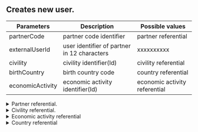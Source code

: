 ﻿## Creates new user.

|  Parameters        |   Description		                          |   Possible values                |
| -------------------|------------------------------------------------|----------------------------------|
|  partnerCode       |   partner code identifier					  |	  partner referential			 |
|  externalUserId    |   user identifier of partner in 12 characters  |	  xxxxxxxxxx                     |
|  civility          |   civility identifier(Id)                      |	  civility referential           |
|  birthCountry      |   birth country code                           |	  country referential            |
|  economicActivity  |   economic activity identifier(Id)             |   economic activity referential  |

<details>
  <summary>Partner referential.</summary>
  |    Id    |   Code	  |
  | ---------|------------| 
  |     1    |   bizca    |
</details>

<details>
  <summary>Civility referential.</summary>
  |    Id    |   Code	  |   Description |
  | ---------|------------|------------|
  |     1    |   Mr       |   Mr       |
  |     2    |   Mrs      |   Mrs      |
  |     3    |   Miss     |   Miss     |
  |     4    |   Other    |   Other    |
</details>

<details>
  <summary>Economic activity referential</summary>
  |    Id    |   Code	     |   Description |
  | ---------|---------------|---------------|
  |     1    |   craftsman   |   craftsman   |
  |     2    |   technician  |   technician  |
  |     3    |   engineer    |   engineer    |
  |     4    |   student     |   student     |
</details>

<details>
  <summary>Country referential</summary>
  |  Id   |  Code  |  Description						  |
  |  -----|------- |  ------------------------------------|
  |  1    |  AF    |  Afghanistan                         |
  |  2    |  AX    |  Aland Islands                       |
  |  3    |  AL    |  Albania                             |
  |  4    |  DZ    |  Algeria                             |
  |  5    |  AS    |  American Samoa                      |
  |  6    |  AD    |  Andorra                             |
  |  7    |  AO    |  Angola                              |
  |  8    |  AI    |  Anguilla                            |
  |  9    |  AQ    |  Antarctica                          |
  |  10   |  AG    |  Antigua and Barbuda                 |
  |  11   |  AR    |  Argentina                           |
  |  12   |  AM    |  Armenia                             |
  |  13   |  AW    |  Aruba                               |
  |  14   |  AU    |  Australia                           |
  |  15   |  AT    |  Austria                             |
  |  16   |  AZ    |  Azerbaijan                          |
  |  17   |  BS    |  Bahamas                             |
  |  18   |  BH    |  Bahrain                             |
  |  19   |  BD    |  Bangladesh                          |
  |  20   |  BB    |  Barbados                            |
  |  21   |  BY    |  Belarus                             |
  |  22   |  BE    |  Belgium                             |
  |  23   |  BZ    |  Belize                              |
  |  24   |  BJ    |  Benin                               |
  |  25   |  BM    |  Bermuda                             |
  |  26   |  BT    |  Bhutan                              |
  |  27   |  BO    |  Bolivia                             |
  |  28   |  BQ    |  Bonaire, Sint Eustatius and Saba    |
  |  29   |  BA    |  Bosnia and Herzegovina              |
  |  30   |  BW    |  Botswana                            |
  |  31   |  BV    |  Bouvet Island                       |
  |  32   |  BR    |  Brazil                              |
  |  33   |  IO    |  British Indian Ocean Territory      |
  |  34   |  BN    |  Brunei                              |
  |  35   |  BG    |  Bulgaria                            |
  |  36   |  BF    |  Burkina Faso                        |
  |  37   |  BI    |  Burundi                             |
  |  38   |  KH    |  Cambodia                            |
  |  39   |  CM    |  Cameroon                            |
  |  40   |  CA    |  Canada                              |
  |  41   |  CV    |  Cape Verde                          |
  |  42   |  KY    |  Cayman Islands                      |
  |  43   |  CF    |  Central African Republic            |
  |  44   |  TD    |  Chad                                |
  |  45   |  CL    |  Chile                               |
  |  46   |  CN    |  China                               |
  |  47   |  CX    |  Christmas Island                    |
  |  48   |  CC    |  Cocos (Keeling) Islands             |
  |  49   |  CO    |  Colombia                            |
  |  50   |  KM    |  Comoros                             |
  |  51   |  CG    |  Congo                               |
  |  52   |  CK    |  Cook Islands                        |
  |  53   |  CR    |  Costa Rica                          |
  |  54   |  CI    |  Ivory Coast                         |
  |  55   |  HR    |  Croatia                             |
  |  56   |  CU    |  Cuba                                |
  |  57   |  CW    |  Curacao                             |
  |  58   |  CY    |  Cyprus                              |
  |  59   |  CZ    |  Czech Republic                      |
  |  60   |  CD    |  Democratic Republic of the Congo    |
  |  61   |  DK    |  Denmark                             |
  |  62   |  DJ    |  Djibouti                            |
  |  63   |  DM    |  Dominica                            |
  |  64   |  DO    |  Dominican Republic                  |
  |  65   |  EC    |  Ecuador                             |
  |  66   |  EG    |  Egypt                               |
  |  67   |  SV    |  El Salvador                         |
  |  68   |  GQ    |  Equatorial Guinea                   |
  |  69   |  ER    |  Eritrea                             |
  |  70   |  EE    |  Estonia                             |
  |  71   |  ET    |  Ethiopia                            |
  |  72   |  FK    |  Falkland Islands (Malvinas)         |
  |  73   |  FO    |  Faroe Islands                       |
  |  74   |  FJ    |  Fiji                                |
  |  75   |  FI    |  Finland                             |
  |  76   |  FR    |  France                              |
  |  77   |  GF    |  French Guiana                       |
  |  78   |  PF    |  French Polynesia                    |
  |  79   |  TF    |  French Southern Territories         |
  |  80   |  GA    |  Gabon                               |
  |  81   |  GM    |  Gambia                              |
  |  82   |  GE    |  Georgia                             |
  |  83   |  DE    |  Germany                             |
  |  84   |  GH    |  Ghana                               |
  |  85   |  GI    |  Gibraltar                           |
  |  86   |  GR    |  Greece                              |
  |  87   |  GL    |  Greenland                           |
  |  88   |  GD    |  Grenada                             |
  |  89   |  GP    |  Guadaloupe                          |
  |  90   |  GU    |  Guam                                |
  |  91   |  GT    |  Guatemala                           |
  |  92   |  GG    |  Guernsey                            |
  |  93   |  GN    |  Guinea                              |
  |  94   |  GW    |  Guinea-Bissau                       |
  |  95   |  GY    |  Guyana                              |
  |  96   |  HT    |  Haiti                               |
  |  97   |  HM    |  Heard Island and McDonald Islands   |
  |  98   |  HN    |  Honduras                            |
  |  99   |  HK    |  Hong Kong                           |
  |  100  |  HU    |  Hungary                             |
  |  101  |  IS    |  Iceland                             |
  |  102  |  IN    |  India                               |
  |  103  |  ID    |  Indonesia                           |
  |  104  |  IR    |  Iran                                |
  |  105  |  IQ    |  Iraq                                |
  |  106  |  IE    |  Ireland                             |
  |  107  |  IM    |  Isle of Man                         |
  |  108  |  IL    |  Israel                              |
  |  109  |  IT    |  Italy                               |
  |  110  |  JM    |  Jamaica                             |
  |  111  |  JP    |  Japan                               |
  |  112  |  JE    |  Jersey                              |
  |  113  |  JO    |  Jordan                              |
  |  114  |  KZ    |  Kazakhstan                          |
  |  115  |  KE    |  Kenya                               |
  |  116  |  KI    |  Kiribati                            |
  |  117  |  XK    |  Kosovo                              |
  |  118  |  KW    |  Kuwait                              |
  |  119  |  KG    |  Kyrgyzstan                          |
  |  120  |  LA    |  Laos                                |
  |  121  |  LV    |  Latvia                              |
  |  122  |  LB    |  Lebanon                             |
  |  123  |  LS    |  Lesotho                             |
  |  124  |  LR    |  Liberia                             |
  |  125  |  LY    |  Libya                               |
  |  126  |  LI    |  Liechtenstein                       |
  |  127  |  LT    |  Lithuania                           |
  |  128  |  LU    |  Luxembourg                          |
  |  129  |  MO    |  Macao                               |
  |  130  |  MK    |  Macedonia                           |
  |  131  |  MG    |  Madagascar                          |
  |  132  |  MW    |  Malawi                              |
  |  133  |  MY    |  Malaysia                            |
  |  134  |  MV    |  Maldives                            |
  |  135  |  ML    |  Mali                                |
  |  136  |  MT    |  Malta                               |
  |  137  |  MH    |  Marshall Islands                    |
  |  138  |  MQ    |  Martinique                          |
  |  139  |  MR    |  Mauritania                          |
  |  140  |  MU    |  Mauritius                           |
  |  141  |  YT    |  Mayotte                             |
  |  142  |  MX    |  Mexico                              |
  |  143  |  FM    |  Micronesia                          |
  |  144  |  MD    |  Moldava                             |
  |  145  |  MC    |  Monaco                              |
  |  146  |  MN    |  Mongolia                            |
  |  147  |  ME    |  Montenegro                          |
  |  148  |  MS    |  Montserrat                          |
  |  149  |  MA    |  Morocco                             |
  |  150  |  MZ    |  Mozambique                          |
  |  151  |  MM    |  Myanmar (Burma)                     |
  |  152  |  NA    |  Namibia                             |
  |  153  |  NR    |  Nauru                               |
  |  154  |  NP    |  Nepal                               |
  |  155  |  NL    |  Netherlands                         |
  |  156  |  NC    |  New Caledonia                       |
  |  157  |  NZ    |  New Zealand                         |
  |  158  |  NI    |  Nicaragua                           |
  |  159  |  NE    |  Niger                               |
  |  160  |  NG    |  Nigeria                             |
  |  161  |  NU    |  Niue                                |
  |  162  |  NF    |  Norfolk Island                      |
  |  163  |  KP    |  North Korea                         |
  |  164  |  MP    |  Northern Mariana Islands            |
  |  165  |  NO    |  Norway                              |
  |  166  |  OM    |  Oman                                |
</details>